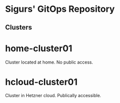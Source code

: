 # Sigurs' GitOps Repository

## Clusters

# home-cluster01
Cluster located at home. No public access.

# hcloud-cluster01
Cluster in Hetzner cloud. Publically accessible.
